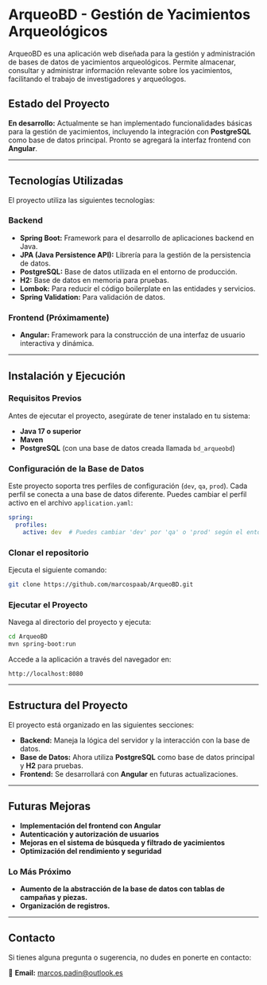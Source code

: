 # **ArqueoBD - Gestión de Yacimientos Arqueológicos**

ArqueoBD es una aplicación web diseñada para la gestión y administración de bases de datos de yacimientos arqueológicos. Permite almacenar, consultar y administrar información relevante sobre los yacimientos, facilitando el trabajo de investigadores y arqueólogos.

## **Estado del Proyecto**

**En desarrollo:** Actualmente se han implementado funcionalidades básicas para la gestión de yacimientos, incluyendo la integración con **PostgreSQL** como base de datos principal. Pronto se agregará la interfaz frontend con **Angular**.

---

## **Tecnologías Utilizadas**

El proyecto utiliza las siguientes tecnologías:

### **Backend**
- **Spring Boot:** Framework para el desarrollo de aplicaciones backend en Java.
- **JPA (Java Persistence API):** Librería para la gestión de la persistencia de datos.
- **PostgreSQL:** Base de datos utilizada en el entorno de producción.
- **H2:** Base de datos en memoria para pruebas.
- **Lombok:** Para reducir el código boilerplate en las entidades y servicios.
- **Spring Validation:** Para validación de datos.

### **Frontend (Próximamente)**
- **Angular:** Framework para la construcción de una interfaz de usuario interactiva y dinámica.

---

## **Instalación y Ejecución**

### **Requisitos Previos**
Antes de ejecutar el proyecto, asegúrate de tener instalado en tu sistema:
- **Java 17 o superior**
- **Maven**
- **PostgreSQL** (con una base de datos creada llamada `bd_arqueobd`)

### **Configuración de la Base de Datos**

Este proyecto soporta tres perfiles de configuración (`dev`, `qa`, `prod`). Cada perfil se conecta a una base de datos diferente. Puedes cambiar el perfil activo en el archivo `application.yaml`:

```yaml
spring:
  profiles:
    active: dev  # Puedes cambiar 'dev' por 'qa' o 'prod' según el entorno que necesites.
```
### **Clonar el repositorio**
Ejecuta el siguiente comando:

```bash
git clone https://github.com/marcospaab/ArqueoBD.git
```

### **Ejecutar el Proyecto**
Navega al directorio del proyecto y ejecuta:

```bash
cd ArqueoBD
mvn spring-boot:run
```

Accede a la aplicación a través del navegador en:

```
http://localhost:8080
```

---

## **Estructura del Proyecto**

El proyecto está organizado en las siguientes secciones:

- **Backend:** Maneja la lógica del servidor y la interacción con la base de datos.
- **Base de Datos:** Ahora utiliza **PostgreSQL** como base de datos principal y **H2** para pruebas.
- **Frontend:** Se desarrollará con **Angular** en futuras actualizaciones.

---

## **Futuras Mejoras**

- **Implementación del frontend con Angular**
- **Autenticación y autorización de usuarios**
- **Mejoras en el sistema de búsqueda y filtrado de yacimientos**
- **Optimización del rendimiento y seguridad**

### **Lo Más Próximo**
- **Aumento de la abstracción de la base de datos con tablas de campañas y piezas.**
- **Organización de registros.**
---

## **Contacto**
Si tienes alguna pregunta o sugerencia, no dudes en ponerte en contacto:

📧 **Email:** marcos.padin@outlook.es

